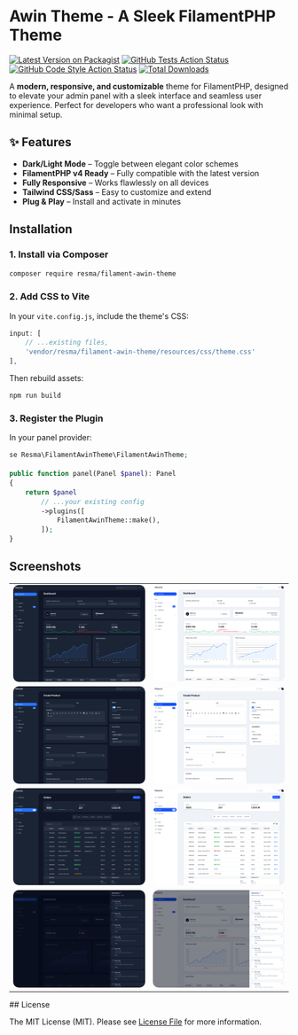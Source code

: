 # Awin Theme - A Sleek FilamentPHP Theme

[![Latest Version on Packagist](https://img.shields.io/packagist/v/resmatech/filament-awin-theme.svg?style=flat-square)](https://packagist.org/packages/resmatech/filament-awin-theme)
[![GitHub Tests Action Status](https://img.shields.io/github/actions/workflow/status/resmatech/filament-awin-theme/run-tests.yml?branch=main&label=tests&style=flat-square)](https://github.com/resmatech/filament-awin-theme/actions?query=workflow%3Arun-tests+branch%3Amain)
[![GitHub Code Style Action Status](https://img.shields.io/github/actions/workflow/status/resmatech/filament-awin-theme/fix-php-code-style-issues.yml?branch=main&label=code%20style&style=flat-square)](https://github.com/resmatech/filament-awin-theme/actions?query=workflow%3A"Fix+PHP+code+styling"+branch%3Amain)
[![Total Downloads](https://img.shields.io/packagist/dt/resmatech/filament-awin-theme.svg?style=flat-square)](https://packagist.org/packages/resmatech/filament-awin-theme)

A **modern, responsive, and customizable** theme for FilamentPHP, designed to elevate your admin panel with a sleek interface and seamless user experience. Perfect for developers who want a professional look with minimal setup.

## ✨ Features

- **Dark/Light Mode** – Toggle between elegant color schemes
- **FilamentPHP v4 Ready** – Fully compatible with the latest version
- **Fully Responsive** – Works flawlessly on all devices
- **Tailwind CSS/Sass** – Easy to customize and extend
- **Plug & Play** – Install and activate in minutes

## Installation

### 1. Install via Composer
```bash
composer require resma/filament-awin-theme
```
### 2. Add CSS to Vite
In your `vite.config.js`, include the theme's CSS:
```js
input: [
    // ...existing files,
    'vendor/resma/filament-awin-theme/resources/css/theme.css'
],
```
Then rebuild assets:
```bash
npm run build
```

### 3. Register the Plugin
In your panel provider:
```php 
se Resma\FilamentAwinTheme\FilamentAwinTheme;

public function panel(Panel $panel): Panel
{
    return $panel
        // ...your existing config
        ->plugins([
            FilamentAwinTheme::make(),
        ]);
}
```

## Screenshots
<table>
    <tbody>
        <tr>
            <td>
                <a href="https://raw.githubusercontent.com/resmatech/filament-awin-theme/refs/heads/main/images/Dashboard-dark.png" target="_blank">
                    <img style="border-radius: 10px" src="https://raw.githubusercontent.com/resmatech/filament-awin-theme/refs/heads/main/images/Dashboard-dark.png" alt="Dashboard Dark"/>
                </a>
            </td>
            <td>
                <img style="border-radius: 10px" src="https://raw.githubusercontent.com/resmatech/filament-awin-theme/refs/heads/main/images/Dashboard-light.png" alt="Dashboard Light"/>
            </td>
        </tr>
        <tr>
            <td>
                <a href="https://raw.githubusercontent.com/resmatech/filament-awin-theme/refs/heads/main/images/Form-dark.png" target="_blank">
                    <img style="border-radius: 10px" src="https://raw.githubusercontent.com/resmatech/filament-awin-theme/refs/heads/main/images/Form-dark.png" alt="Form Dark"/>
                </a>
            </td>
            <td>
                <img style="border-radius: 10px" src="https://raw.githubusercontent.com/resmatech/filament-awin-theme/refs/heads/main/images/Form-light.png" alt="Form Light"/>
            </td>
        </tr>
        <tr>
            <td>
                <a href="https://raw.githubusercontent.com/resmatech/filament-awin-theme/refs/heads/main/images/Table-dark.png" target="_blank">
                    <img style="border-radius: 10px" src="https://raw.githubusercontent.com/resmatech/filament-awin-theme/refs/heads/main/images/Table-dark.png" alt="Table Dark"/>
                </a>
            </td>
            <td>
                <img style="border-radius: 10px" src="https://raw.githubusercontent.com/resmatech/filament-awin-theme/refs/heads/main/images/Table-light.png" alt="Table Light"/>
            </td>
        </tr>
        <tr>
            <td>
                <a href="https://raw.githubusercontent.com/resmatech/filament-awin-theme/refs/heads/main/images/Notifications-dark.png" target="_blank">
                    <img style="border-radius: 10px" src="https://raw.githubusercontent.com/resmatech/filament-awin-theme/refs/heads/main/images/Notifications-dark.png" alt="Notifications Dark"/>
                </a>
            </td>
            <td>
                <img style="border-radius: 10px" src="https://raw.githubusercontent.com/resmatech/filament-awin-theme/refs/heads/main/images/Notifications-light.png" alt="Notifications Light"/>
            </td>
        </tr>
    </tbody>
</table>
## License

The MIT License (MIT). Please see [License File](LICENSE.md) for more information.
